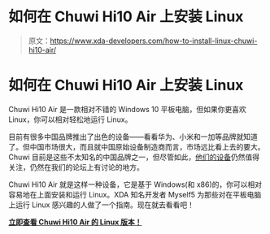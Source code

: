# 如何在 Chuwi Hi10 Air 上安装 Linux

> 原文：<https://www.xda-developers.com/how-to-install-linux-chuwi-hi10-air/>

# 如何在 Chuwi Hi10 Air 上安装 Linux

Chuwi Hi10 Air 是一款相对不错的 Windows 10 平板电脑，但如果你更喜欢 Linux，你可以相对轻松地运行 Linux。

目前有很多中国品牌推出了出色的设备——看看华为、小米和一加等品牌就知道了。但中国市场很大，而且就中国原始设备制造商而言，市场远比看上去的要大。Chuwi 目前是这些不太知名的中国品牌之一，但尽管如此，[他们的设备](https://www.xda-developers.com/chuwi-hi9-air-tablet-announced/)仍然值得关注，仍然在我们的论坛上有讨论的地方。

Chuwi Hi10 Air 就是这样一种设备，它是基于 Windows(和 x86)的，你可以相对容易地在上面安装和运行 Linux。XDA 知名开发者 Myself5 为那些对在平板电脑上运行 Linux 感兴趣的人做了一个指南。现在就去看看吧！

[**立即查看 Chuwi Hi10 Air 的 Linux 版本！**](https://forum.xda-developers.com/general/general/chuwi-hi10-air-linux-installation-guide-t3915804)